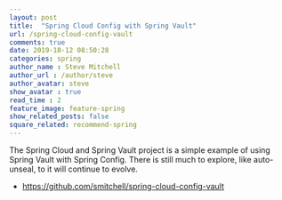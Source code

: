 ```yaml
---
layout: post
title:  "Spring Cloud Config with Spring Vault"
url: /spring-cloud-config-vault
comments: true
date: 2019-10-12 08:50:28
categories: spring
author_name : Steve Mitchell
author_url : /author/steve
author_avatar: steve
show_avatar : true
read_time : 2
feature_image: feature-spring
show_related_posts: false
square_related: recommend-spring
---
```


The Spring Cloud and Spring Vault project is a simple example of using Spring Vault with Spring Config. There is still much to explore, like auto-unseal, to it will continue to evolve.

* <a href="https://github.com/smitchell/spring-cloud-config-vault">https://github.com/smitchell/spring-cloud-config-vault</a>


[jekyll]:      http://jekyllrb.com
[jekyll-gh]:   https://github.com/jekyll/jekyll
[jekyll-help]: https://github.com/jekyll/jekyll-help
